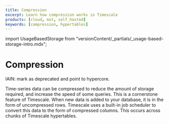 ```yaml
---
title: Compression
excerpt: Learn how compression works in Timescale
products: [cloud, mst, self_hosted]
keywords: [compression, hypertables]
---
```


import UsageBasedStorage from "versionContent/_partials/_usage-based-storage-intro.mdx";

# Compression

IAIN: mark as deprecated and point to hypercore. 

Time-series data can be compressed to reduce the amount of storage required, and
increase the speed of some queries. This is a cornerstone feature of
Timescale. When new data is added to your database, it is in the form of
uncompressed rows. Timescale uses a built-in job scheduler to convert this
data to the form of compressed columns. This occurs across chunks of Timescale
hypertables.

<UsageBasedStorage />

